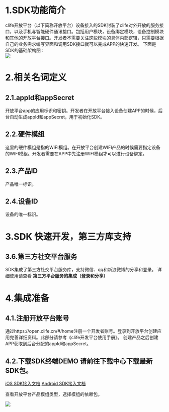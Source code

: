 # 1.SDK功能简介
clife开放平台（以下简称开放平台）设备接入的SDK封装了clife对外开放的服务接口，以及手机与智能硬件通讯接口。包括用户模块，设备绑定模块，设备控制模块和其他的开放平台接口。开发者不需要关注这些模块的具体内部逻辑，只需要根据自己的业务需求编写界面和调用SDK接口就可以完成APP的快速开发。
下面是SDK的基础架构图：  
 ![](https://i.imgur.com/44UiXao.jpg)

# 2.相关名词定义

## 2.1.appId和appSecret

开放平台app的应用标识和密钥。开发者在开放平台接入设备创建APP的时候，后台自动生成appId和appSecret，用于初始化SDK。

## 2.2.硬件模组

这里的硬件模组是指的WIFI模组。在开放平台创建WIFI产品的时候需要指定设备的WIFI模组。开发者需要在APP中先注册WIFI模组才可以进行设备绑定。

## 2.3.产品ID

产品唯一标识。

## 2.4.设备ID

设备的唯一标识。

# 3.SDK 快速开发，第三方库支持


## 3.6.第三方社交平台服务

SDK集成了第三方社交平台服务库，支持微信、qq和新浪微博的分享和登录。 详细使用请查看 **第三方平台服务的集成（登录和分享）**

# 4.集成准备

## 4.1.注册开放平台账号  
  通过https://open.clife.cn/#/home注册一个开发者账号。登录到开放平台创建应用完善详细资料。此部分请参考《clife开发平台使用手册》。  创建产品之后创建APP获取到后台分配的appId和appSecret。

## 4.2.下载SDK终端DEMO 请前往下载中心下载最新SDK包。

[iOS SDK接入文档](iOSSDK.md)
[Android SDK接入文档](android_sdk.md)


查看开放平台产品模组类型，选择模组的依赖包。 

![](https://i.imgur.com/98xFDg4.png)


